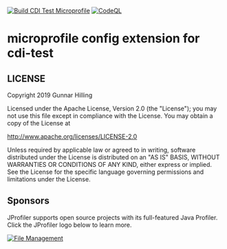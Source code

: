 
[![Build CDI Test Microprofile](https://github.com/guhilling/cdi-test-microprofile/actions/workflows/maven.yml/badge.svg)](https://github.com/guhilling/cdi-test-microprofile/actions/workflows/maven.yml)
[![CodeQL](https://github.com/guhilling/cdi-test-microprofile/actions/workflows/codeql-analysis.yml/badge.svg)](https://github.com/guhilling/cdi-test-microprofile/actions/workflows/codeql-analysis.yml)

# microprofile config extension for cdi-test

## LICENSE

 Copyright 2019 Gunnar Hilling

   Licensed under the Apache License, Version 2.0 (the "License");
   you may not use this file except in compliance with the License.
   You may obtain a copy of the License at

   http://www.apache.org/licenses/LICENSE-2.0

   Unless required by applicable law or agreed to in writing, software
   distributed under the License is distributed on an "AS IS" BASIS,
   WITHOUT WARRANTIES OR CONDITIONS OF ANY KIND, either express or implied.
   See the License for the specific language governing permissions and
   limitations under the License.

## Sponsors

JProfiler supports open source projects with its full-featured Java Profiler. Click the JProfiler logo below to learn more.

<a href="https://www.ej-technologies.com/products/jprofiler/overview.html" target="_blank" title="File Management">
  <img src="https://www.ej-technologies.com/images/product_banners/jprofiler_large.png" alt="File Management">
</a>

